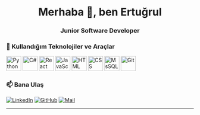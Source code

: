<h1 align="center">Merhaba 👋, ben Ertuğrul</h1>
<h3 align="center">Junior Software Developer </h3>



### 🧰 Kullandığım Teknolojiler ve Araçlar

<p align="left">
  <img src="https://cdn.jsdelivr.net/gh/devicons/devicon/icons/python/python-original.svg" width="40" alt="Python"/>
  <img src="https://cdn.jsdelivr.net/gh/devicons/devicon/icons/csharp/csharp-original.svg" width="40" alt="C#"/>
  <img src="https://cdn.jsdelivr.net/gh/devicons/devicon/icons/react/react-original.svg" width="40" alt="React"/>
  <img src="https://cdn.jsdelivr.net/gh/devicons/devicon/icons/javascript/javascript-original.svg" width="40" alt="JavaScript"/>
  <img src="https://cdn.jsdelivr.net/gh/devicons/devicon/icons/html5/html5-original.svg" width="40" alt="HTML"/>
  <img src="https://cdn.jsdelivr.net/gh/devicons/devicon/icons/css3/css3-original.svg" width="40" alt="CSS"/>
  <img src="https://img.icons8.com/color/48/000000/microsoft-sql-server.png" width="40" alt="MsSQL"/>
  <img src="https://cdn.jsdelivr.net/gh/devicons/devicon/icons/git/git-original.svg" width="40" alt="Git"/>
</p>



### 📫 Bana Ulaş

[![LinkedIn](https://img.shields.io/badge/-LinkedIn-0A66C2?style=for-the-badge&logo=linkedin&logoColor=white)](https://linkedin.com/in/ertugrul-yuksel)
[![GitHub](https://img.shields.io/badge/-GitHub-181717?style=for-the-badge&logo=github&logoColor=white)](https://github.com/ertuyuksell)
[![Mail](https://img.shields.io/badge/E--Mail-D14836?style=for-the-badge&logo=gmail&logoColor=white)](mailto:ertuyuksell@gmail.com)

---


